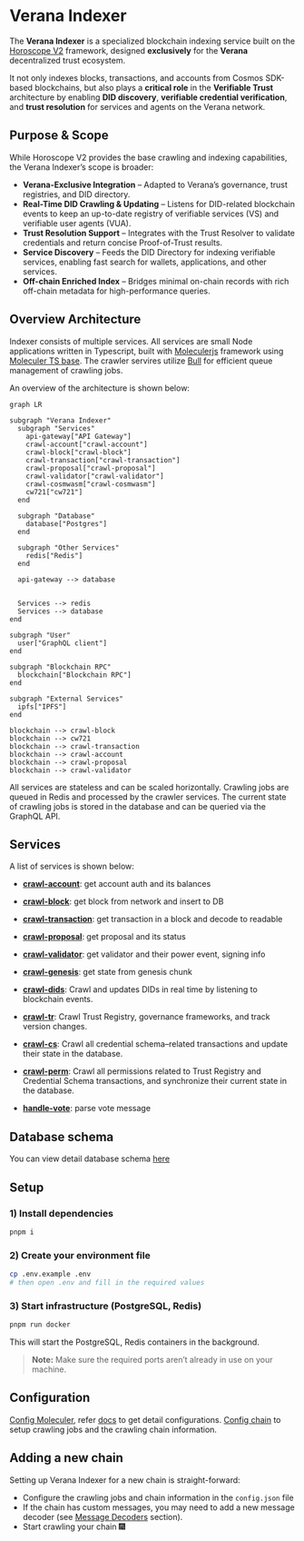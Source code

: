 # Verana Indexer

The **Verana Indexer** is a specialized blockchain indexing service built on the [Horoscope V2](https://github.com/aura-nw/horoscope-v2/) framework, designed **exclusively** for the **Verana** decentralized trust ecosystem.

It not only indexes blocks, transactions, and accounts from Cosmos SDK-based blockchains, but also plays a **critical role** in the **Verifiable Trust** architecture by enabling **DID discovery**, **verifiable credential verification**, and **trust resolution** for services and agents on the Verana network.

## Purpose & Scope

While Horoscope V2 provides the base crawling and indexing capabilities, the Verana Indexer’s scope is broader:

- **Verana-Exclusive Integration** – Adapted to Verana’s governance, trust registries, and DID directory.
- **Real-Time DID Crawling & Updating** – Listens for DID-related blockchain events to keep an up-to-date registry of verifiable services (VS) and verifiable user agents (VUA).
- **Trust Resolution Support** – Integrates with the Trust Resolver to validate credentials and return concise Proof-of-Trust results.
- **Service Discovery** – Feeds the DID Directory for indexing verifiable services, enabling fast search for wallets, applications, and other services.
- **Off-chain Enriched Index** – Bridges minimal on-chain records with rich off-chain metadata for high-performance queries.

## Overview Architecture

Indexer consists of multiple services.
All services are small Node applications written in Typescript, built with [Moleculerjs](https://moleculer.services/) framework using [Moleculer TS base](https://github.com/aura-nw/moleculer-ts-base).
The crawler servires utilize [Bull](https://github.com/OptimalBits/bull) for efficient queue management of crawling jobs.

An overview of the architecture is shown below:

```mermaid
graph LR

subgraph "Verana Indexer"
  subgraph "Services"
    api-gateway["API Gateway"]
    crawl-account["crawl-account"]
    crawl-block["crawl-block"]
    crawl-transaction["crawl-transaction"]
    crawl-proposal["crawl-proposal"]
    crawl-validator["crawl-validator"]
    crawl-cosmwasm["crawl-cosmwasm"]
    cw721["cw721"]
  end

  subgraph "Database"
    database["Postgres"]
  end

  subgraph "Other Services"
    redis["Redis"]
  end

  api-gateway --> database


  Services --> redis
  Services --> database
end

subgraph "User"
  user["GraphQL client"]
end

subgraph "Blockchain RPC"
  blockchain["Blockchain RPC"]
end

subgraph "External Services"
  ipfs["IPFS"]
end

blockchain --> crawl-block
blockchain --> cw721
blockchain --> crawl-transaction
blockchain --> crawl-account
blockchain --> crawl-proposal
blockchain --> crawl-validator

```

All services are stateless and can be scaled horizontally. Crawling jobs are queued in Redis and processed by the crawler services.
The current state of crawling jobs is stored in the database and can be queried via the GraphQL API.

## Services

A list of services is shown below:

- [**crawl-account**](./docs/services/crawl-account/crawl-account.md): get account auth and its balances
- [**crawl-block**](./docs/services/crawl-block/crawl-block.md): get block from network and insert to DB
- [**crawl-transaction**](./docs/services/crawl-transaction/crawl-tx.md): get transaction in a block and decode to readable
- [**crawl-proposal**](./docs/services/crawl-proposal/crawl-proposal.md): get proposal and its status
- [**crawl-validator**](./docs/services/crawl-validator/crawl-validator.md): get validator and their power event, signing info
- [**crawl-genesis**](./docs/services/crawl-genesis/crawl-genesis.md): get state from genesis chunk
- [**crawl-dids**](./docs/services/crawl-did/crawl-did.md): Crawl and updates DIDs in real time by listening to blockchain events.
- [**crawl-tr**](./docs/services/crawl-tr/crawl-tr.md): Crawl Trust Registry, governance frameworks, and track version changes.
- [**crawl-cs**](./docs/services/crawl-cs//crawl-cs.md): Crawl all credential schema–related transactions and update their state in the database.
- [**crawl-perm**](./docs/services/crawl-perm/crawl-perm.md): Crawl all permissions related to Trust Registry and Credential Schema transactions, and synchronize their current state in the database.

- [**handle-vote**](./docs/services/handle-vote/handle-vote.md): parse vote message

## Database schema

You can view detail database schema [here](./docs/database_schema.md)

## Setup

### 1) Install dependencies

```bash
pnpm i
```

### 2) Create your environment file

```bash
cp .env.example .env
# then open .env and fill in the required values
```

### 3) Start infrastructure (PostgreSQL, Redis)

```bash
pnpm run docker
```

This will start the PostgreSQL, Redis containers in the background.

> **Note:** Make sure the required ports aren’t already in use on your machine.

## Configuration

[Config Moleculer](.env.example), refer [docs](https://moleculer.services/docs/0.14/configuration.html) to get detail configurations.
[Config chain](config.json) to setup crawling jobs and the crawling chain information.

## Adding a new chain

Setting up Verana Indexer for a new chain is straight-forward:

- Configure the crawling jobs and chain information in the `config.json` file
- If the chain has custom messages, you may need to add a new message decoder (see [Message Decoders](#message-decoders) section).
- Start crawling your chain :fireworks:
